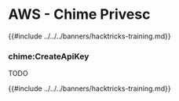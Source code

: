 # AWS - Chime Privesc

{{#include ../../../banners/hacktricks-training.md}}

### chime:CreateApiKey

TODO

{{#include ../../../banners/hacktricks-training.md}}
